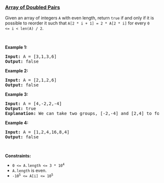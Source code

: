 ### [Array of Doubled Pairs](https://leetcode.com/problems/array-of-doubled-pairs)

<p>Given an array of integers <code>A</code>&nbsp;with even length, return <code>true</code> if and only if it is possible to reorder it such that <code>A[2 * i + 1] = 2 * A[2 * i]</code> for every <code>0 &lt;=&nbsp;i &lt; len(A) / 2</code>.</p>

<div>
<div>
<div>
<ol>
</ol>
</div>
</div>
</div>

<p>&nbsp;</p>
<p><strong>Example 1:</strong></p>

<pre>
<strong>Input:</strong> A = [3,1,3,6]
<strong>Output:</strong> false
</pre>

<p><strong>Example 2:</strong></p>

<pre>
<strong>Input:</strong> A = [2,1,2,6]
<strong>Output:</strong> false
</pre>

<p><strong>Example 3:</strong></p>

<pre>
<strong>Input:</strong> A = [4,-2,2,-4]
<strong>Output:</strong> true
<strong>Explanation:</strong> We can take two groups, [-2,-4] and [2,4] to form [-2,-4,2,4] or [2,4,-2,-4].
</pre>

<p><strong>Example 4:</strong></p>

<pre>
<strong>Input:</strong> A = [1,2,4,16,8,4]
<strong>Output:</strong> false
</pre>

<p>&nbsp;</p>
<p><strong>Constraints:</strong></p>

<ul>
	<li><code>0 &lt;= A.length &lt;= 3 *&nbsp;10<sup>4</sup></code></li>
	<li><code>A.length</code> is even.</li>
	<li><code>-10<sup>5</sup> &lt;= A[i] &lt;= 10<sup>5</sup></code></li>
</ul>

